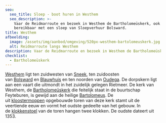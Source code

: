 ```yaml
---
seo:
  seo_title: Sloep - boot huren in Westhem
  seo_description: >-
    Vaar de Reidmarroute en bezoek in Westhem de Bartholomeüskerk, ook
    bereikbaar met een sloep van Sloepverhuur Bolsward.
title: Westhem
afbeelding:
  image: /assets/img/aanbod/omgeving/520px-westhem-bartolomeuskerk.jpg
  alt: Reidmarroute langs Westhem
description: Vaar de Reidmarroute en bezoek in Westhem de Bartholomeüskerk.
checklist:
  - Bartholomeüskerk
---
```


<a target="_blank" rel="noopener" href="https://nl.wikipedia.org/wiki/Westhem">Westhem</a> ligt ten zuidwesten van&nbsp;<a target="_blank" rel="noopener" href="https://nl.wikipedia.org/wiki/Sneek_(stad)">Sneek</a>, ten zuidoosten van&nbsp;<a target="_blank" rel="noopener" href="https://nl.wikipedia.org/wiki/Bolsward">Bolsward</a>&nbsp;en&nbsp;<a target="_blank" rel="noopener" href="https://nl.wikipedia.org/wiki/Blauwhuis_(dorp)">Blauwhuis</a>&nbsp;en ten noorden van&nbsp;<a target="_blank" rel="noopener" href="https://nl.wikipedia.org/wiki/Oudega_(S%C3%BAdwest-Frysl%C3%A2n)">Oudega</a>. De dorpskern ligt aan een vaart die uitmondt in het zuidelijk gelegen Rietmeer. De kerk van Westhem, de&nbsp;<a target="_blank" rel="noopener" href="https://nl.wikipedia.org/wiki/Bartholome%C3%BCskerk_(Westhem)">Bartholome&uuml;skerk</a>&nbsp;die feitelijk staat in de buurtschap Feyteburen, is gewijd aan de heilige&nbsp;<a target="_blank" rel="noopener" href="https://nl.wikipedia.org/wiki/Bartolome%C3%BCs_(apostel)">Bartolomeus</a>. De uit&nbsp;<a target="_blank" rel="noopener" href="https://nl.wikipedia.org/wiki/Kloostermop">kloostermoppen</a>&nbsp;opgebouwde toren van deze kerk stamt uit de veertiende eeuw en vormt het oudste gedeelte van het gebouw. In de&nbsp;<a target="_blank" rel="noopener" href="https://nl.wikipedia.org/wiki/Klokkenstoel">klokkenstoel</a>&nbsp;van de toren hangen twee klokken. De oudste dateert uit 1353.&nbsp;
